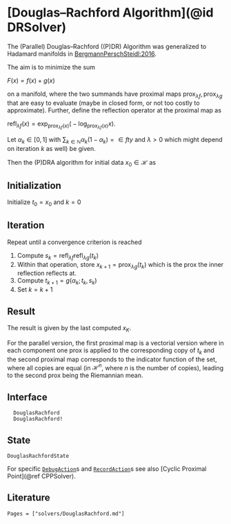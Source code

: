 # [Douglas–Rachford Algorithm](@id DRSolver)

The (Parallel) Douglas–Rachford ((P)DR) Algorithm was generalized to Hadamard
manifolds in [BergmannPerschSteidl:2016](@cite).

The aim is to minimize the sum

$F(x) = f(x) + g(x)$

on a manifold, where the two summands have proximal maps
$\operatorname{prox}_{λ f}, \operatorname{prox}_{λ g}$ that are easy
to evaluate (maybe in closed form, or not too costly to approximate).
Further, define the reflection operator at the proximal map as

$\operatorname{refl}_{λ f}(x) = \exp_{\operatorname{prox}_{λ f}(x)} \bigl( -\log_{\operatorname{prox}_{λ f}(x)} x \bigr)$.

Let $\alpha_k ∈  [0,1]$ with $\sum_{k ∈ \mathbb N} \alpha_k(1-\alpha_k) =  ∈ fty$
and $λ > 0$ which might depend on iteration $k$ as well) be given.

Then the (P)DRA algorithm for initial data $x_0 ∈ \mathcal H$ as

## Initialization

Initialize $t_0 = x_0$ and $k=0$

## Iteration

Repeat until a convergence criterion is reached

1. Compute $s_k = \operatorname{refl}_{λ f}\operatorname{refl}_{λ g}(t_k)$
2. Within that operation, store $x_{k+1} = \operatorname{prox}_{λ g}(t_k)$ which is the prox the inner reflection reflects at.
3. Compute $t_{k+1} = g(\alpha_k; t_k, s_k)$
4. Set $k = k+1$

## Result

The result is given by the last computed $x_K$.

For the parallel version, the first proximal map is a vectorial version where
in each component one prox is applied to the corresponding copy of $t_k$ and
the second proximal map corresponds to the indicator function of the set,
where all copies are equal (in $\mathcal H^n$, where $n$ is the number of copies),
leading to the second prox being the Riemannian mean.

## Interface

```@docs
  DouglasRachford
  DouglasRachford!
```

## State

```@docs
DouglasRachfordState
```

For specific [`DebugAction`](@ref)s and [`RecordAction`](@ref)s see also
[Cyclic Proximal Point](@ref CPPSolver).

## Literature

```@bibliography
Pages = ["solvers/DouglasRachford.md"]
```
